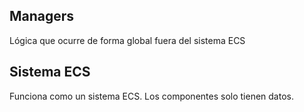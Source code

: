 ## Managers

Lógica que ocurre de forma global fuera del sistema ECS

## Sistema ECS

Funciona como un sistema ECS. Los componentes solo tienen datos.
